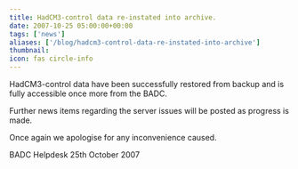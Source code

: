 ```yaml
---
title: HadCM3-control data re-instated into archive.
date: 2007-10-25 05:00:00+00:00
tags: ['news']
aliases: ['/blog/hadcm3-control-data-re-instated-into-archive']
thumbnail: 
icon: fas circle-info
---
```

 
 

HadCM3-control data have been successfully restored from backup and is fully accessible once more from the BADC.

 
Further news items regarding the server issues will be posted as progress is made.
 

Once again we apologise for any inconvenience caused.


 
 
BADC Helpdesk
25th October 2007


 


